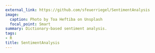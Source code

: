 ```yaml
---
external_link: https://github.com/sfeuerriegel/SentimentAnalysis
image:
  caption: Photo by Toa Heftiba on Unsplash
  focal_point: Smart
summary: Dictionary-based sentiment analysis.
tags:
- R
title: SentimentAnalysis
---
```

